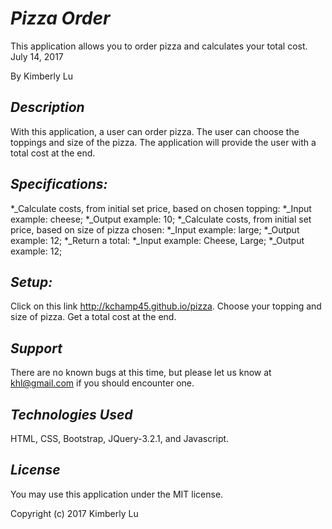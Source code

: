 # _Pizza Order_

This application allows you to order pizza and calculates your total cost. July 14, 2017

By Kimberly Lu

## _Description_

With this application, a user can order pizza.  The user can choose the toppings and size of the pizza.  The application will provide the user with a total cost at the end.

## _Specifications:_

*_Calculate costs, from initial set price, based on chosen topping:
  *_Input example: cheese;
  *_Output example: 10;
*_Calculate costs, from initial set price, based on size of pizza chosen:
  *_Input example: large;
  *_Output example: 12;
*_Return a total:
  *_Input example: Cheese, Large;
  *_Output example: 12;

## _Setup:_

Click on this link http://kchamp45.github.io/pizza.
Choose your topping and size of pizza.
Get a total cost at the end.

## _Support_

There are no known bugs at this time, but please let us know at khl@gmail.com if you should encounter one.

## _Technologies Used_

HTML, CSS, Bootstrap, JQuery-3.2.1, and Javascript.

## _License_

You may use this application under the MIT license.

Copyright (c) 2017 Kimberly Lu
